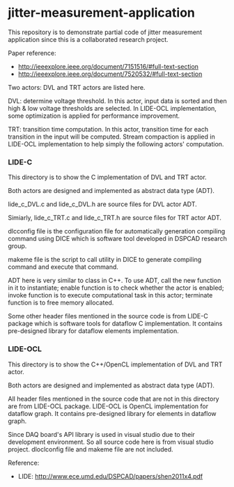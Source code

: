 # jitter-measurement-application

This repository is to demonstrate partial code of jitter measurement application since this is a collaborated research project.

Paper reference:
- http://ieeexplore.ieee.org/document/7151516/#full-text-section
- http://ieeexplore.ieee.org/document/7520532/#full-text-section

Two actors: DVL and TRT actors are listed here.

DVL: determine voltage threshold. In this actor, input data is sorted and then high & low voltage thresholds are selected. In LIDE-OCL implementation, some optimization is applied for performance improvement.

TRT: transition time computation. In this actor, transition time for each transition in the input will be computed. Stream compaction is applied in LIDE-OCL implementation to help simply the following actors' computation.

### LIDE-C

This directory is to show the C implementation of DVL and TRT actor.

Both actors are designed and implemented as abstract data type (ADT). 

lide_c_DVL.c and lide_c_DVL.h are source files for DVL actor ADT.

Simiarly, lide_c_TRT.c and lide_c_TRT.h are source files for TRT actor ADT.

dlcconfig file is the configuration file for automatically generation compiling command using DICE which is software tool developed in DSPCAD research group.

makeme file is the script to call utility in DICE to generate compiling command and execute that command.

ADT here is very similar to class in C++. To use ADT, call the new function in it to instantiate; enable function is to check whether the actor is enabled; invoke function is to execute computational task in this actor; terminate function is to free memory allocated.

Some other header files mentioned in the source code is from LIDE-C package which is software tools for dataflow C implementation. It contains pre-designed library for dataflow elements implementation.

### LIDE-OCL

This directory is to show the C++/OpenCL implementation of DVL and TRT actor.

Both actors are designed and implemented as abstract data type (ADT). 

All header files mentioned in the source code that are not in this directory are from LIDE-OCL package. LIDE-OCL is OpenCL implementation for dataflow graph. It contains pre-designed library for elements in dataflow graph.

Since DAQ board's API library is used in visual studio due to their development environment. So all source code here is from visual studio project. dloclconfig file and makeme file are not included.

Reference:
- LIDE: http://www.ece.umd.edu/DSPCAD/papers/shen2011x4.pdf
